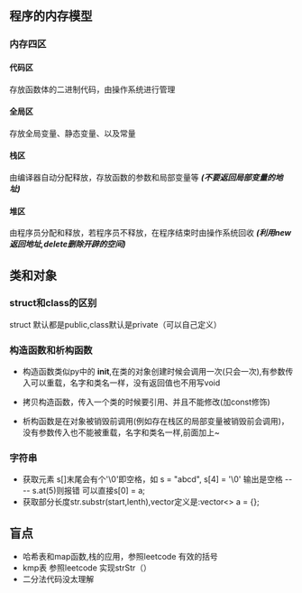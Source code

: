 ## 程序的内存模型
### 内存四区
#### 代码区
存放函数体的二进制代码，由操作系统进行管理
#### 全局区
存放全局变量、静态变量、以及常量
#### 栈区  
由编译器自动分配释放，存放函数的参数和局部变量等 ***(不要返回局部变量的地址)***    
#### 堆区  
由程序员分配和释放，若程序员不释放，在程序结束时由操作系统回收 ***(利用new返回地址,delete删除开辟的空间)***

## 类和对象

### struct和class的区别
struct 默认都是public,class默认是private（可以自己定义）

### 构造函数和析构函数
* 构造函数类似py中的 __init__,在类的对象创建时候会调用一次(只会一次),有参数传入可以重载，名字和类名一样，没有返回值也不用写void
* 拷贝构造函数，传入一个类的时候要引用、并且不能修改(加const修饰)

* 析构函数是在对象被销毁前调用(例如存在栈区的局部变量被销毁前会调用)，没有参数传入也不能被重载，名字和类名一样,前面加上~


### 字符串
* 获取元素 s[]末尾会有个'\0'即空格，如 s = "abcd", s[4] = '\0' 输出是空格 ---- s.at(5)则报错  可以直接s[0] = a;
* 获取部分长度str.substr(start,lenth),vector定义是:vector<> a = {};



## 盲点
* 哈希表和map函数,栈的应用，参照leetcode 有效的括号
* kmp表                  参照leetcode 实现strStr（）
* 二分法代码没太理解


